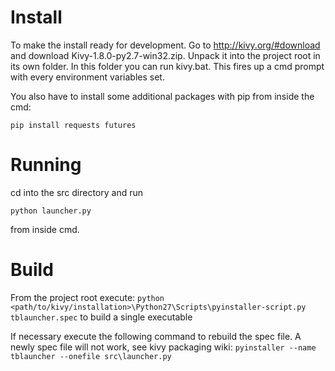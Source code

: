 # Install

To make the install ready for development. Go to http://kivy.org/#download
and download Kivy-1.8.0-py2.7-win32.zip. Unpack it into the project root
in its own folder. In this folder you can run kivy.bat. This fires
up a cmd prompt with every environment variables set.

You also have to install some additional packages with pip from inside the cmd:

`pip install requests futures`

# Running

cd into the src directory and run

`python launcher.py`

from inside cmd.

# Build

From the project root
execute: `python <path/to/kivy/installation>\Python27\Scripts\pyinstaller-script.py tblauncher.spec`
to build a single executable

If necessary execute the following command to
rebuild the spec file. A newly spec file will not work, see kivy packaging wiki:
`pyinstaller --name tblauncher --onefile src\launcher.py`
